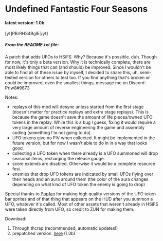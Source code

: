 # Undefined Fantastic Four Seasons
#### latest version: 1.0b

[yt]PBrRH349gIE[/yt]  
##### From the README.txt file:  
A patch that adds UFOs to HSiFS. Why? Because it's possible, duh.
Though for now, it's only a beta version. Why it is technically complete, there are most likely things that can (and should) be improved.
Since I wouldn't be able to find all of these issue by myself, I decided to share this, uh, semi-tested version for others to test too.
If you find anything that's broken or could be improved, even the smallest things, message me on Discord: Priw8#9873

Notes:
- replays of this mod will desync unless started from the first stage (doesn't matter for practice replays and extra stage replays). This is because the game doesn't save the amount of life pieces/owned UFO tokens in the replay. While this is a bug I guess, fixing it would require a very large amount of reverse engineering the game and assembly coding (something I'm not going to do).
- UFO tokens give no PIV when collected. It might be implemented in the future version, but for now I wasn't able to do in in a way that looks good.
- collecting a UFO token when there already is a UFO summoned will drop seasonal items, recharging the release gauge.
- score extends are disabled. Otherwise it would be a complete resource fest.
- enemies that drop UFO tokens are indicated by small UFOs flying over their heads and an aura around them (the color of the aura changes depending on what kind of UFO token the enemy is going to drop)

Special thanks to [Popfan](https://twitter.com/gensakudan) for making high quality versions of the UFO token bar sprites and of that thing that appears on the HUD after you summon a UFO, whatever it's called.
Most of other assets that weren't already in HSiFS were taken directly from UFO, so credit to ZUN for making them.

Download:
1. Through thcrap (recommended, automatic updates!)
2. prepatched version: [here](https://mega.nz/#!Qk5QkIYQ!GHXdFRZBa0aigIwG8FqEcWiE1jMTcNm8EeclKcvLUhQ) (1.0b)